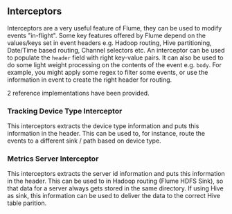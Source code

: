 ## Interceptors
Interceptors are a very useful feature of Flume, they can be used to modify events "in-flight". Some key features offered by Flume depend on the values/keys set in event headers e.g. Hadoop routing, Hive partitioning, Date/Time based routing, Channel selectors etc. An interceptor can be used to populate the `header` field with right key-value pairs. It can also be used to do some light weight processing on the contents of the event e.g. `body`. For example, you might apply some regex to filter some events, or use the information in event to create the right header for routing.

2 reference implementations have been provided.

### Tracking Device Type Interceptor
This interceptors extracts the device type information and puts this information in the header. This can be used to, for instance, route the events to a different sink / path based on device type.

### Metrics Server Interceptor
This interceptors extracts the server id information and puts this information in the header. This can be used to in Hadoop routing (Flume HDFS Sink), so that data for a server always gets stored in the same directory. If using Hive as sink, this information can be used to deliver the data to the correct Hive table parition.
